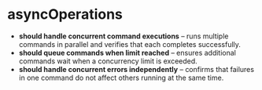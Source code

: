 # asyncOperations

- **should handle concurrent command executions** – runs multiple commands in parallel and verifies that each completes successfully.
- **should queue commands when limit reached** – ensures additional commands wait when a concurrency limit is exceeded.
- **should handle concurrent errors independently** – confirms that failures in one command do not affect others running at the same time.
